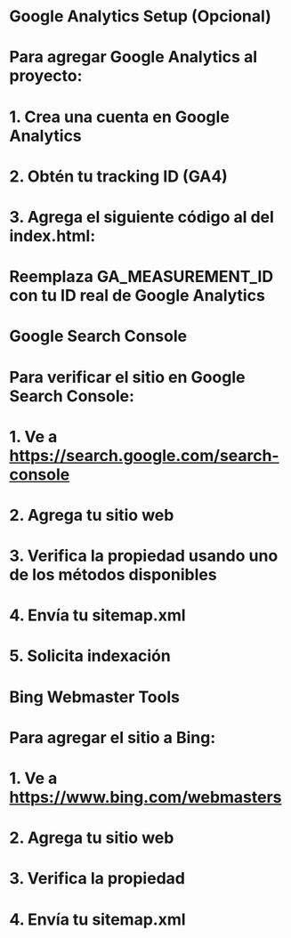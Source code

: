 # Google Analytics Setup (Opcional)
# 
# Para agregar Google Analytics al proyecto:
# 
# 1. Crea una cuenta en Google Analytics
# 2. Obtén tu tracking ID (GA4)
# 3. Agrega el siguiente código al <head> del index.html:
#
# <!-- Google tag (gtag.js) -->
# <script async src="https://www.googletagmanager.com/gtag/js?id=GA_MEASUREMENT_ID"></script>
# <script>
#   window.dataLayer = window.dataLayer || [];
#   function gtag(){dataLayer.push(arguments);}
#   gtag('js', new Date());
#   gtag('config', 'GA_MEASUREMENT_ID');
# </script>
#
# Reemplaza GA_MEASUREMENT_ID con tu ID real de Google Analytics

# Google Search Console
# Para verificar el sitio en Google Search Console:
# 1. Ve a https://search.google.com/search-console
# 2. Agrega tu sitio web
# 3. Verifica la propiedad usando uno de los métodos disponibles
# 4. Envía tu sitemap.xml
# 5. Solicita indexación

# Bing Webmaster Tools
# Para agregar el sitio a Bing:
# 1. Ve a https://www.bing.com/webmasters
# 2. Agrega tu sitio web
# 3. Verifica la propiedad
# 4. Envía tu sitemap.xml
